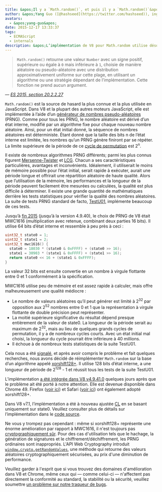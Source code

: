 ```yaml
---
title: &apos;Il y a `Math.random()`, et puis il y a `Math.random()`&apos;
author: &apos;Yang Guo ([@hashseed](https://twitter.com/hashseed)), ingénieur logiciel et concepteur de dés&apos;
avatars:
  - &apos;yang-guo&apos;
date: 2015-12-17 13:33:37
tags:
  - ECMAScript
  - internals
description: &apos;L’implémentation de V8 pour Math.random utilise désormais un algorithme appelé xorshift128+, améliorant la qualité de la distribution aléatoire par rapport à l’ancienne implémentation MWC1616.&apos;
---
```

> `Math.random()` retourne une valeur `Number` avec un signe positif, supérieure ou égale à `0` mais inférieure à `1`, choisie de manière aléatoire ou pseudo-aléatoire avec une distribution approximativement uniforme sur cette plage, en utilisant un algorithme ou une stratégie dépendant de l’implémentation. Cette fonction ne prend aucun argument.

<!--truncate-->
— _[ES 2015, section 20.2.2.27](http://tc39.es/ecma262/#sec-math.random)_

`Math.random()` est la source de hasard la plus connue et la plus utilisée en JavaScript. Dans V8 et la plupart des autres moteurs JavaScript, elle est implémentée à l’aide d’un [générateur de nombres pseudo-aléatoires](https://fr.wikipedia.org/wiki/G%C3%A9n%C3%A9rateur_de_nombres_pseudo-al%C3%A9atoires) (PRNG). Comme pour tous les PRNG, le nombre aléatoire est dérivé d’un état interne, modifié par un algorithme fixe pour chaque nouveau nombre aléatoire. Ainsi, pour un état initial donné, la séquence de nombres aléatoires est déterministe. Étant donné que la taille des bits n de l’état interne est limitée, les nombres qu’un PRNG génère finiront par se répéter. La limite supérieure de la période de ce [cycle de permutation](https://fr.wikipedia.org/wiki/Permutation_cyclique) est 2<sup>n</sup>.

Il existe de nombreux algorithmes PRNG différents; parmi les plus connus figurent [Mersenne-Twister](https://fr.wikipedia.org/wiki/Mersenne_Twister) et [LCG](https://fr.wikipedia.org/wiki/G%C3%A9n%C3%A9rateur_lin%C3%A9aire_congruentiel). Chacun a ses caractéristiques particulières, avantages et inconvénients. Idéalement, il utiliserait le moins de mémoire possible pour l’état initial, serait rapide à exécuter, aurait une période longue et offrirait une répartition aléatoire de haute qualité. Alors que l’utilisation de la mémoire, les performances et la longueur de la période peuvent facilement être mesurées ou calculées, la qualité est plus difficile à déterminer. Il existe une grande quantité de mathématiques derrière les tests statistiques pour vérifier la qualité des nombres aléatoires. La suite de tests PRNG standard de facto, [TestU01](http://simul.iro.umontreal.ca/testu01/tu01.html), implémente beaucoup de ces tests.

Jusqu’à [fin 2015](https://github.com/v8/v8/blob/ceade6cf239e0773213d53d55c36b19231c820b5/src/js/math.js#L143) (jusqu’à la version 4.9.40), le choix de PRNG de V8 était MWC1616 (multiplication avec retenue, combinant deux parties 16 bits). Il utilise 64 bits d’état interne et ressemble à peu près à ceci :

```cpp
uint32_t state0 = 1;
uint32_t state1 = 2;
uint32_t mwc1616() {
  state0 = 18030 * (state0 & 0xFFFF) + (state0 >> 16);
  state1 = 30903 * (state1 & 0xFFFF) + (state1 >> 16);
  return state0 << 16 + (state1 & 0xFFFF);
}
```

La valeur 32 bits est ensuite convertie en un nombre à virgule flottante entre 0 et 1 conformément à la spécification.

MWC1616 utilise peu de mémoire et est assez rapide à calculer, mais offre malheureusement une qualité médiocre :

- Le nombre de valeurs aléatoires qu’il peut générer est limité à 2<sup>32</sup> par opposition aux 2<sup>52</sup> nombres entre 0 et 1 que la représentation à virgule flottante de double précision peut représenter.
- La moitié supérieure significative du résultat dépend presque entièrement de la valeur de state0. La longueur de la période serait au maximum de 2<sup>32</sup>, mais au lieu de quelques grands cycles de permutation, il y a de nombreux cycles courts. Avec un état initial mal choisi, la longueur du cycle pourrait être inférieure à 40 millions.
- Il échoue à de nombreux tests statistiques de la suite TestU01.

Cela nous a été [signalé](https://medium.com/@betable/tifu-by-using-math-random-f1c308c4fd9d), et après avoir compris le problème et fait quelques recherches, nous avons décidé de réimplémenter `Math.random` sur la base d’un algorithme appelé [xorshift128+](http://vigna.di.unimi.it/ftp/papers/xorshiftplus.pdf). Il utilise 128 bits d’état interne, a une longueur de période de 2<sup>128</sup> - 1 et réussit tous les tests de la suite TestU01.

L’implémentation [a été intégrée dans V8 v4.9.41.0](https://github.com/v8/v8/blob/085fed0fb5c3b0136827b5d7c190b4bd1c23a23e/src/base/utils/random-number-generator.h#L102) quelques jours après que le problème ait été porté à notre attention. Elle est devenue disponible dans Chrome 49. Firefox ([voir ici](https://bugzilla.mozilla.org/show_bug.cgi?id=322529#c99)) et Safari ([voir ici](https://bugs.webkit.org/show_bug.cgi?id=151641)) ont également adopté xorshift128+.

Dans V8 v7.1, l’implémentation a été à nouveau ajustée [CL](https://chromium-review.googlesource.com/c/v8/v8/+/1238551/5) en se basant uniquement sur state0. Veuillez consulter plus de détails sur l’implémentation dans le [code source](https://source.chromium.org/chromium/chromium/src/+/main:v8/src/base/utils/random-number-generator.h;l=119?q=XorShift128&sq=&ss=chromium).

Ne vous y trompez pas cependant : même si xorshift128+ représente une énorme amélioration par rapport à MWC1616, il n'est toujours pas [cryptographiquement sûr](https://en.wikipedia.org/wiki/Cryptographically_secure_pseudorandom_number_generator). Pour des cas d'utilisation tels que le hachage, la génération de signatures et le chiffrement/déchiffrement, les PRNG ordinaires sont inappropriés. L'API Web Cryptography introduit [`window.crypto.getRandomValues`](https://developer.mozilla.org/en-US/docs/Web/API/RandomSource/getRandomValues), une méthode qui retourne des valeurs aléatoires cryptographiquement sécurisées, au prix d'une diminution de performance.

Veuillez garder à l'esprit que si vous trouvez des domaines d'amélioration dans V8 et Chrome, même ceux qui — comme celui-ci — n'affectent pas directement la conformité au standard, la stabilité ou la sécurité, veuillez soumettre [un problème sur notre traqueur de bugs](https://bugs.chromium.org/p/v8/issues/entry?template=Defect%20report%20from%20user).
